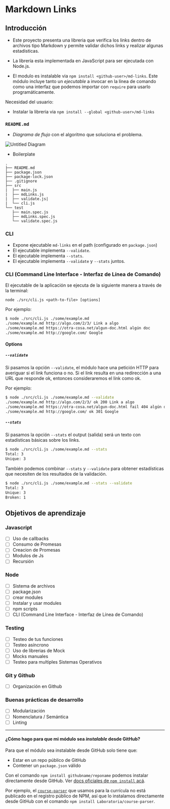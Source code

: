 # Markdown Links

## Introducción

- Este proyecto presenta una libreria que verifica los links dentro de archivos tipo Markdown y permite validar dichos links y realizar algunas estadisticas. 

- La librería esta implementada en JavaScript para ser ejecutada con
Node.js.

- El modulo es instalable via `npm install <github-user>/md-links`. Este
módulo incluye tanto un _ejecutable_ a invocar en la línea de
comando como una interfaz que podemos importar con `require` para usarlo
programáticamente.

Necesidad del usuario:

- Instalar la libreria via `npm install --global <github-user>/md-links`

### `README.md`

- *Diagrama de flujo* con el algoritmo que
  soluciona el problema.

![Untitled Diagram](https://user-images.githubusercontent.com/60791273/86290192-a381ff80-bbb2-11ea-95fb-5b9bdf525302.jpg)

- Boilerplate

```
.
├── README.md
├── package.json
├── package-lock.json
├── .gitignore
├── src
|  ├── main.js
|  ├── mdLinks.js
|  ├── validate.js|
|  └── cli.js
└── test
   ├── main.spec.js
   ├── mdLinks.spec.js
   └── validate.spec.js
```
### CLI

- Expone ejecutable `md-links` en el path (configurado en `package.json`)
- El ejecutable implementa `--validate`.
- El ejecutable implementa `--stats`.
- El ejecutable implementa `--validate` y `--stats` juntos.

### CLI (Command Line Interface - Interfaz de Línea de Comando)

El ejecutable de la aplicación se ejecuta de la siguiente
manera a través de la terminal:

`node ./src/cli.js <path-to-file> [options]`

Por ejemplo:

```sh
$ node ./src/cli.js ./some/example.md
./some/example.md http://algo.com/2/3/ Link a algo
./some/example.md https://otra-cosa.net/algun-doc.html algún doc
./some/example.md http://google.com/ Google
```

#### Options

##### `--validate`

Si pasamos la opción `--validate`, el módulo hace una petición HTTP para
averiguar si el link funciona o no. Si el link resulta en una redirección a una
URL que responde ok, entonces consideraremos el link como ok.

Por ejemplo:

```sh
$ node ./src/cli.js ./some/example.md --validate
./some/example.md http://algo.com/2/3/ ok 200 Link a algo
./some/example.md https://otra-cosa.net/algun-doc.html fail 404 algún doc
./some/example.md http://google.com/ ok 301 Google
```

##### `--stats`

Si pasamos la opción `--stats` el output (salida) será un texto con estadísticas
básicas sobre los links.

```sh
$ node ./src/cli.js ./some/example.md --stats
Total: 3
Unique: 3
```

También podemos combinar `--stats` y `--validate` para obtener estadísticas que
necesiten de los resultados de la validación.

```sh
$ node ./src/cli.js ./some/example.md --stats --validate
Total: 3
Unique: 3
Broken: 1
```

## Objetivos de aprendizaje

### Javascript
- [ ] Uso de callbacks
- [ ] Consumo de Promesas
- [ ] Creacion de Promesas
- [ ] Modulos de Js
- [ ] Recursión

### Node
- [ ] Sistema de archivos
- [ ] package.json
- [ ] crear modules
- [ ] Instalar y usar modules
- [ ] npm scripts
- [ ] CLI (Command Line Interface - Interfaz de Línea de Comando)

### Testing
- [ ] Testeo de tus funciones
- [ ] Testeo asíncrono
- [ ] Uso de librerias de Mock
- [ ] Mocks manuales
- [ ] Testeo para multiples Sistemas Operativos

### Git y Github
- [ ] Organización en Github

### Buenas prácticas de desarrollo
- [ ] Modularización
- [ ] Nomenclatura / Semántica
- [ ] Linting

***

#### ¿Cómo hago para que mi módulo sea _instalable_ desde GitHub?

Para que el módulo sea instalable desde GitHub solo tiene que:

- Estar en un repo público de GitHub
- Contener un `package.json` válido

Con el comando `npm install githubname/reponame` podemos instalar directamente
desde GitHub. Ver [docs oficiales de `npm install` acá](https://docs.npmjs.com/cli/install).

Por ejemplo, el [`course-parser`](https://github.com/Laboratoria/course-parser)
que usamos para la currícula no está publicado en el registro público de NPM,
así que lo instalamos directamente desde GitHub con el comando `npm install
Laboratoria/course-parser`.
